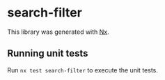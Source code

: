 # search-filter

This library was generated with [Nx](https://nx.dev).

## Running unit tests

Run `nx test search-filter` to execute the unit tests.
